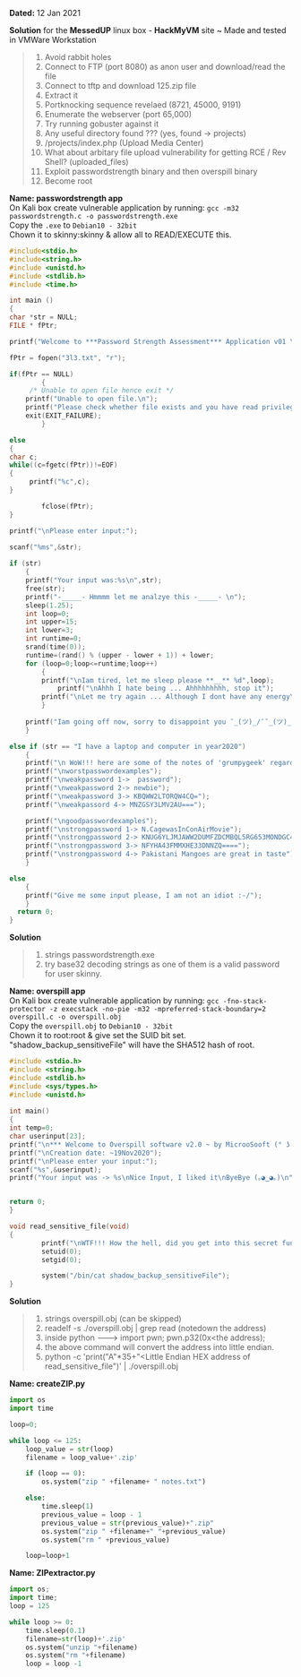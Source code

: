 **Dated:** 12 Jan 2021

**Solution** for the **MessedUP** linux box -  **HackMyVM** site ~ Made and tested in VMWare Workstation
> 1. Avoid rabbit holes
> 1. Connect to FTP (port 8080) as anon user and download/read the file
> 1. Connect to tftp and download 125.zip file
> 1. Extract it
> 1. Portknocking sequence revelaed (8721, 45000, 9191)
> 1. Enumerate the webserver (port 65,000)
> 1. Try running gobuster against it
> 1. Any useful directory found ??? (yes, found -> projects)
> 1. /projects/index.php (Upload Media Center)
> 1. What about arbitary file upload vulnerability for getting RCE / Rev Shell? (uploaded_files)
> 1. Exploit passwordstrength binary and then overspill binary 
> 1. Become root 

**Name: passwordstrength app**\
On Kali box create vulnerable application by running: `gcc -m32 passwordstrength.c -o passwordstrength.exe`\
Copy the `.exe` to `Debian10 - 32bit`\
Chown it to skinny:skinny & allow all to READ/EXECUTE this.
```c
#include<stdio.h>
#include<string.h>
#include <unistd.h>
#include <stdlib.h>
#include <time.h>

int main ()
{
char *str = NULL;
FILE * fPtr;

printf("Welcome to ***Password Strength Assessment*** Application v01 \nDesigned by: https://grumpygeekwrites.wordpress.com\n");

fPtr = fopen("3l3.txt", "r");

if(fPtr == NULL)
	    {
	 /* Unable to open file hence exit */
	printf("Unable to open file.\n");
	printf("Please check whether file exists and you have read privilege.\n");
	exit(EXIT_FAILURE);	
	    }

else
{
char c;
while((c=fgetc(fPtr))!=EOF)
{
	 printf("%c",c);
}

        fclose(fPtr);
}

printf("\nPlease enter input:");

scanf("%ms",&str);
  
if (str) 
	{
	printf("Your input was:%s\n",str);
	free(str);
	printf("-_____- Hmmmm let me analzye this -_____- \n");
	sleep(1.25);
	int loop=0;
	int upper=15;
	int lower=3;
	int runtime=0;
	srand(time(0));
	runtime=(rand() % (upper - lower + 1)) + lower;
	for (loop=0;loop<=runtime;loop++)
		{
		printf("\nIam tired, let me sleep please **__** %d",loop);
	       	printf("\nAhhh I hate being ... Ahhhhhhhhh, stop it");
		printf("\nLet me try again ... Although I dont have any energy\n\n");	
		}
	
	printf("Iam going off now, sorry to disappoint you ¯_(ツ)_/¯¯_(ツ)_/¯¯_(ツ)_/¯, will try someother time\n");	
	}

else if (str == "I have a laptop and computer in year2020")
	{
	printf("\n WoW!!! here are some of the notes of 'grumpygeek' regarding passwords");
	printf("\nworstpasswordexamples");
	printf("\nweakpassword 1->  password");
	printf("\nweakpassword 2-> newbie");
	printf("\nweakpassword 3-> KBQWW2LTORQW4CQ=");
	printf("\nweakpassord 4-> MNZGSY3LMV2AU===");

	printf("\ngoodpasswordexamples");
	printf("\nstrongpassword 1-> N.CagewasInConAirMovie");
	printf("\nstrongpassword 2-> KNUG6YLJMJAWW2DUMFZDCMBQL5RG653MONDGC43UBI======");
	printf("\nstrongpassword 3-> NFYHA43FMMXHE33DNNZQ====");
	printf("\nstrongpassword 4-> Pakistani Mangoes are great in taste");
	}

else
	{
	printf("Give me some input please, I am not an idiot :-/");
	}
  return 0;
}
```
**Solution**
> 1. strings passwordstrength.exe
> 1. try base32 decoding strings as one of them is a valid password for user skinny.


**Name: overspill app**\
On Kali box create vulnerable application by running: `gcc -fno-stack-protector -z execstack -no-pie -m32 -mpreferred-stack-boundary=2 overspill.c -o overspill.obj`\
Copy the `overspill.obj` to `Debian10 - 32bit`\
Chown it to root:root & give set the SUID bit set.\
"shadow_backup_sensitiveFile" will have the SHA512 hash of root.

```c
#include <stdio.h>                                                                                                                                          
#include <string.h>                                                                                                                                         
#include <stdlib.h>                                                                                                     
#include <sys/types.h>                                                                                                            
#include <unistd.h>                                                                                                                                         
                                
int main()                                                                                                                        
{                                                                             
int temp=0;                            
char userinput[23];                                                                                                                                         
printf("\n*** Welcome to Overspill software v2.0 ~ by MicrooSooft (° ʖ °)*** \n");                                                                                                                   
printf("\nCreation date: ~19Nov2020");                                                           
printf("\nPlease enter your input:");                                                                                                                       
scanf("%s",&userinput);                    
printf("Your input was -> %s\nNice Input, I liked it\nByeBye (｡◕‿◕｡)\n",userinput);                                                                                           


return 0;                                       
}                                               

void read_sensitive_file(void)                                                                   
{                                               
        printf("\nWTF!!! How the hell, did you get into this secret function\n");                                                                                                                  
        setuid(0);                                     
        setgid(0);                                     

        system("/bin/cat shadow_backup_sensitiveFile");
}
```

**Solution**
> 1. strings overspill.obj (can be skipped)
> 1. readelf -s ./overspill.obj | grep read (notedown the address)
> 1. inside python ---> import pwn; pwn.p32(0x<the address); 
> 1. the above command will convert the address into little endian.
> 1. python -c 'print("A"*35+"<Little Endian HEX address of read_sensitive_file")' | ./overspill.obj

**Name: createZIP.py**
```python
import os
import time

loop=0;

while loop <= 125:
    loop_value = str(loop)
    filename = loop_value+'.zip'

    if (loop == 0):
        os.system("zip " +filename+ " notes.txt")

    else:
        time.sleep(1)
        previous_value = loop - 1
        previous_value = str(previous_value)+".zip"
        os.system("zip " +filename+" "+previous_value)
        os.system("rm " +previous_value)

    loop=loop+1
```

**Name: ZIPextractor.py**
```python
import os;
import time;
loop = 125

while loop >= 0:
    time.sleep(0.1)
    filename=str(loop)+'.zip'
    os.system("unzip "+filename)
    os.system("rm "+filename)
    loop = loop -1
```
